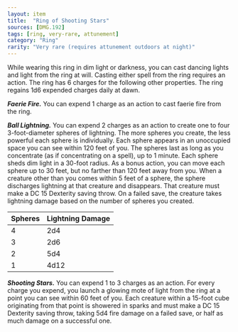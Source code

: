 ```yaml
---
layout: item
title:  "Ring of Shooting Stars"
sources: [DMG.192]
tags: [ring, very-rare, attunement]
category: "Ring"
rarity: "Very rare (requires attunement outdoors at night)"
---
```


While wearing this ring in dim light or darkness, you can cast dancing lights and light from the ring at will. Casting either spell from the ring requires an action. The ring has 6 charges for the following other properties. The ring regains 1d6 expended charges daily at dawn.

***Faerie Fire.*** You can expend 1 charge as an action to cast faerie fire from the ring.

***Ball Lightning.*** You can expend 2 charges as an action to create one to four 3-foot-diameter spheres of lightning. The more spheres you create, the less powerful each sphere is individually. Each sphere appears in an unoccupied space you can see within 120 feet of you. The spheres last as long as you concentrate (as if concentrating on a spell), up to 1 minute. Each sphere sheds dim light in a 30-foot radius. As a bonus action, you can move each sphere up to 30 feet, but no farther than 120 feet away from you. When a creature other than you comes within 5 feet of a sphere, the sphere discharges lightning at that creature and disappears. That creature must make a DC 15 Dexterity saving throw. On a failed save, the creature takes lightning damage based on the number of spheres you created.

Spheres | Lightning Damage
--------|-----------------
4 | 2d4
3 | 2d6
2 | 5d4
1 | 4d12

***Shooting Stars.*** You can expend 1 to 3 charges as an action. For every charge you expend, you launch a glowing mote of light from the ring at a point you can see within 60 feet of you. Each creature within a 15-foot cube originating from that point is showered in sparks and must make a DC 15 Dexterity saving throw, taking 5d4 fire damage on a failed save, or half as much damage on a successful one.